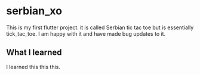 # serbian_xo

This is my first flutter project. it is called Serbian tic tac toe but is essentially tick_tac_toe. I am happy with it and have made bug updates to it. 

## What I learned

I learned this this this.